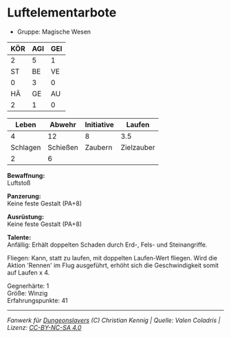# Luftelementarbote  
- Gruppe: Magische Wesen  

| KÖR | AGI | GEI |  
| --- | --- | --- |  
| 2   | 5   | 1   |
| ST  | BE  | VE  |  
| 0   | 3   | 0   |
| HÄ  | GE  | AU  |  
| 2   | 1   | 0   |


| Leben    | Abwehr   | Initiative | Laufen     |
| -------- | -------- | ---------- | ---------- |
| 4        | 12       | 8          | 3.5        |
| Schlagen | Schießen | Zaubern    | Zielzauber |
| 2        | 6        |            |            |

**Bewaffnung:**  
Luftstoß

**Panzerung:**  
Keine feste Gestalt (PA+8)

**Ausrüstung:**  
Keine feste Gestalt (PA+8)

**Talente:**  
Anfällig: Erhält doppelten Schaden durch Erd-, Fels- und Steinangriffe. 

Fliegen: Kann, statt zu laufen, mit doppelten Laufen-Wert fliegen. Wird die Aktion 'Rennen' im Flug ausgeführt, erhöht sich die Geschwindigkeit somit auf Laufen x 4. 


Gegnerhärte: 1  
Größe: Winzig  
Erfahrungspunkte: 41  



___
*Fanwerk für [Dungeonslayers](https://www.dungeonslayers.net/) (C) Christian Kennig | Quelle: Valen Coladris | Lizenz: [CC-BY-NC-SA 4.0](https://creativecommons.org/licenses/by-nc-sa/4.0/deed.de)*